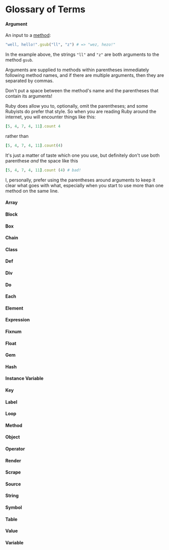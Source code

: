 # Glossary of Terms

#### Argument

An input to a [method](#method):

```ruby
"well, hello!".gsub("ll", "z") # => "wez, hezo!"
```

In the example above, the strings `"ll"` and `"z"` are both arguments to the method `gsub`.

Arguments are supplied to methods within parentheses immediately following method names, and if there are multiple arguments, then they are separated by commas.

Don't put a space between the method's name and the parentheses that contain its arguments!

Ruby does allow you to, optionally, omit the parentheses; and some Rubyists do prefer that style. So when you are reading Ruby around the internet, you will encounter things like this:

```ruby
[5, 4, 7, 4, 11].count 4
```

rather than

```ruby
[5, 4, 7, 4, 11].count(4)
```

It's just a matter of taste which one you use, but definitely don't use both parenthese _and_ the space like this

```ruby
[5, 4, 7, 4, 11].count (4) # bad!
```

I, personally, prefer using the parentheses around arguments to keep it clear what goes with what, especially when you start to use more than one method on the same line.


#### Array

#### Block

#### Box

#### Chain

#### Class

#### Def

#### Div

#### Do

#### Each

#### Element

#### Expression

#### Fixnum

#### Float

#### Gem

#### Hash

#### Instance Variable

#### Key

#### Label

#### Loop

#### Method

#### Object

#### Operator

#### Render

#### Scrape

#### Source

#### String

#### Symbol

#### Table

#### Value

#### Variable
